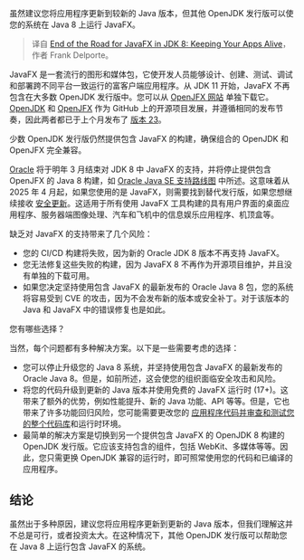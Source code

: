 
<!--
title: JDK 8 中 JavaFX 的终结：保持应用程序存活
cover: https://cdn.thenewstack.io/media/2024/10/d3e01363-gravel.jpg
-->

虽然建议您将应用程序更新到较新的 Java 版本，但其他 OpenJDK 发行版可以使您的系统在 Java 8 上运行 JavaFX。

> 译自 [End of the Road for JavaFX in JDK 8: Keeping Your Apps Alive](https://thenewstack.io/end-of-the-road-for-javafx-in-jdk-8-keeping-your-apps-alive/)，作者 Frank Delporte。

JavaFX 是一套流行的图形和媒体包，它使开发人员能够设计、创建、测试、调试和部署跨不同平台一致运行的富客户端应用程序。从 JDK 11 开始，JavaFX 不再包含在大多数 OpenJDK 发行版中。您可以从 [OpenJFX 网站](https://openjfx.io/) 单独下载它。[OpenJDK](https://github.com/openjdk/jdk) 和 [OpenJFX](https://github.com/openjdk/jfx) 作为 GitHub 上的开源项目发展，并遵循相同的发布节奏，因此两者都已于上个月发布了 [版本 23](https://thenewstack.io/oracle-unveils-java-23-simplicity-meets-enterprise-power/)。

少数 OpenJDK 发行版仍然提供包含 JavaFX 的构建，确保组合的 OpenJDK 和 OpenJFX 完全兼容。

[Oracle](https://developer.oracle.com/?utm_content=inline+mention) 将于明年 3 月结束对 JDK 8 中 JavaFX 的支持，并将停止提供包含 OpenJFX 的 Java 8 构建，如 [Oracle Java SE 支持路线图](https://www.oracle.com/java/technologies/java-se-support-roadmap.html) 中所述。这意味着从 2025 年 4 月起，如果您使用的是 JavaFX，则需要找到替代发行版，如果您想继续接收 [安全更新](https://thenewstack.io/the-hidden-threats-lurking-in-outdated-java/)。这适用于所有使用 JavaFX 工具构建的具有用户界面的桌面应用程序、服务器端图像处理、汽车和飞机中的信息娱乐应用程序、机顶盒等。

缺乏对 JavaFX 的支持带来了几个风险：

- 您的 CI/CD 构建将失败，因为新的 Oracle JDK 8 版本不再支持 JavaFX。
- 您无法修复这些失败的构建，因为 JavaFX 8 不再作为开源项目维护，并且没有单独的下载可用。
- 如果您决定坚持使用包含 JavaFX 的最新发布的 Oracle Java 8 包，您的系统将容易受到 CVE 的攻击，因为不会发布新的版本或安全补丁。对于该版本的 Java 和 JavaFX 中的错误修复也是如此。

您有哪些选择？

当然，每个问题都有多种解决方案。以下是一些需要考虑的选择：

- 您可以停止升级您的 Java 8 系统，并坚持使用包含 JavaFX 的最新发布的 Oracle Java 8。但是，如前所述，这会使您的组织面临安全攻击和风险。
- 将您的代码升级到更新的 Java 版本并使用免费的 JavaFX 运行时 (17+)。这带来了额外的优势，例如性能提升、新的 Java 功能、API 等等。但是，它也带来了许多功能回归风险，您可能需要更改您的
[应用程序代码并审查和测试您的整个代码库](https://thenewstack.io/how-to-test-how-much-memory-your-java-application-uses/)和运行时环境。
- 最简单的解决方案是切换到另一个提供包含 JavaFX 的 OpenJDK 8 构建的 OpenJDK 发行版。它应该支持包含的组件，包括 WebKit、多媒体等等。因此，您只需更换 OpenJDK 兼容的运行时，即可照常使用您的代码和已编译的应用程序。

## 结论

虽然出于多种原因，建议您将应用程序更新到更新的 Java 版本，但我们理解这并不总是可行，或者投资太大。在这种情况下，其他 OpenJDK 发行版可以帮助您在 Java 8 上运行包含 JavaFX 的系统。
